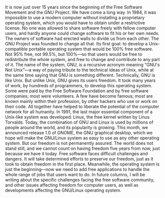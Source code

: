 It is now just over 15 years since the beginning of the Free Software Movement and the GNU Project. We have come a long way. In 1984, it was impossible to use a modern computer without installing a proprietary operating system, which you would have to obtain under a restrictive license. No one was allowed to share software freely with fellow computer users, and hardly anyone could change software to fit his or her own needs. The owners of software had erected walls to divide us from each other. The GNU Project was founded to change all that. Its first goal: to develop a Unix-compatible portable operating system that would be 100% free software. Not 95% free, not 99.5%, but 100%—so that users would be free to redistribute the whole system, and free to change and contribute to any part of it. The name of the system, GNU, is a recursive acronym meaning “GNU's Not Unix”—a way of paying tribute to the technical ideas of Unix, while at the same time saying that GNU is something different. Technically, GNU is like Unix. But unlike Unix, GNU gives its users freedom. It took many years of work, by hundreds of programmers, to develop this operating system. Some were paid by the Free Software Foundation and by free software companies; most were volunteers. A few have become famous; most are known mainly within their profession, by other hackers who use or work on their code. All together have helped to liberate the potential of the computer network for all humanity. In 1991, the last major essential component of a Unix-like system was developed: Linux, the free kernel written by Linus Torvalds. Today, the combination of GNU and Linux is used by millions of people around the world, and its popularity is growing. This month, we announced release 1.0 of GNOME, the GNU graphical desktop, which we hope will make the GNU/Linux system as easy to use as any other operating system. But our freedom is not permanently assured. The world does not stand still, and we cannot count on having freedom five years from now, just because we have it today. Free software faces difficult challenges and dangers. It will take determined efforts to preserve our freedom, just as it took to obtain freedom in the first place. Meanwhile, the operating system is just the beginning—now we need to add free applications to handle the whole range of jobs that users want to do. In future columns, I will be writing about the specific challenges facing the free software community, and other issues affecting freedom for computer users, as well as developments affecting the GNU/Linux operating system.